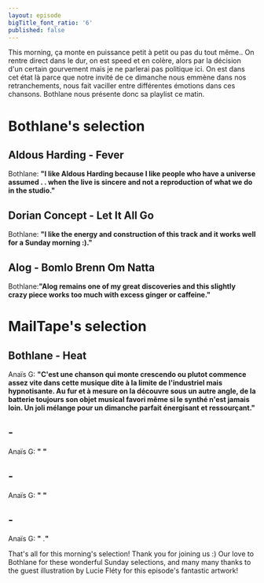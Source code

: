 ```yaml
---
layout: episode
bigTitle_font_ratio: '6'
published: false
---
```

<p id="introduction"> This morning, ça monte en puissance petit à petit ou pas du tout même.. On rentre direct dans le dur, on est speed et en colère, alors par la décision d'un certain gourvement mais je ne parlerai pas politique ici. On est dans cet état là parce que notre invité de ce dimanche nous emmène dans nos retranchements, nous fait vaciller entre différentes émotions dans ces chansons. Bothlane nous présente donc sa playlist ce matin.
</p>

# Bothlane's selection

## Aldous Harding - Fever
Bothlane: **"**I like Aldous Harding because I like people who have a universe assumed . . when the live is sincere and not a reproduction of what we do in the studio.**"**

## Dorian Concept - Let It All Go
Bothlane: **"**I like the energy and construction of this track and it works well for a Sunday morning :).**"**

##  Alog - Bomlo Brenn Om Natta
Bothlane:**"**Alog remains one of my great discoveries and this slightly crazy piece works too much with excess ginger or caffeine.**"**

# MailTape's selection

## Bothlane - Heat
Anaïs G: **"**C'est une chanson qui monte crescendo ou plutot commence assez vite dans cette musique dite à la limite de l'industriel mais hypnotisante. Au fur et à mesure on la découvre sous un autre angle, de la batterie toujours son objet musical favori même si le synthé n'est jamais loin. Un joli mélange pour un dimanche parfait énergisant et ressourçant.**"**

##  - 
Anaïs G: **"** **"**

##  - 
Anaïs G: **"** **"**

##  - 
Anaïs G: **"** .**"**

<p id="outroduction">That's all for this morning's selection! Thank you for joining us :) Our love to Bothlane for these wonderful Sunday selections, and many many thanks to the guest illustration by Lucie Fléty for this episode's fantastic artwork!</p>
